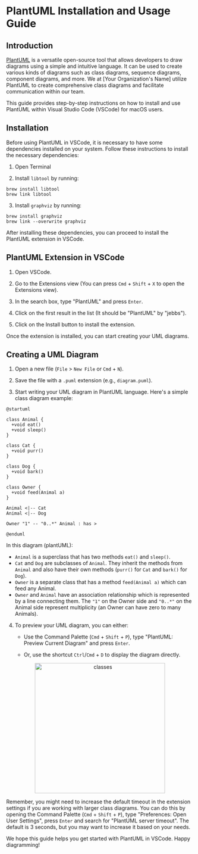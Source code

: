 # PlantUML Installation and Usage Guide

## Introduction

[PlantUML](http://plantuml.com/) is a versatile open-source tool that allows developers to draw diagrams using a simple and intuitive language. It can be used to create various kinds of diagrams such as class diagrams, sequence diagrams, component diagrams, and more. We at [Your Organization's Name] utilize PlantUML to create comprehensive class diagrams and facilitate communication within our team.

This guide provides step-by-step instructions on how to install and use PlantUML within Visual Studio Code (VSCode) for macOS users.

## Installation

Before using PlantUML in VSCode, it is necessary to have some dependencies installed on your system. Follow these instructions to install the necessary dependencies:

1. Open Terminal

2. Install `libtool` by running:

```shell
brew install libtool
brew link libtool
```

3. Install `graphviz` by running:

```shell
brew install graphviz
brew link --overwrite graphviz
```

After installing these dependencies, you can proceed to install the PlantUML extension in VSCode.

## PlantUML Extension in VSCode

1. Open VSCode.

2. Go to the Extensions view (You can press `Cmd` + `Shift` + `X` to open the Extensions view).

3. In the search box, type "PlantUML" and press `Enter`.

4. Click on the first result in the list (It should be "PlantUML" by "jebbs").

5. Click on the Install button to install the extension.

Once the extension is installed, you can start creating your UML diagrams.

## Creating a UML Diagram

1. Open a new file (`File` > `New File` or `Cmd` + `N`).

2. Save the file with a `.puml` extension (e.g., `diagram.puml`).

3. Start writing your UML diagram in PlantUML language. Here's a simple class diagram example:

```plantuml
@startuml

class Animal {
  +void eat()
  +void sleep()
}

class Cat {
  +void purr()
}

class Dog {
  +void bark()
}

class Owner {
  +void feed(Animal a)
}

Animal <|-- Cat
Animal <|-- Dog

Owner "1" -- "0..*" Animal : has >

@enduml
```

In this diagram (plantUML): 

- `Animal` is a superclass that has two methods `eat()` and `sleep()`.
- `Cat` and `Dog` are subclasses of `Animal`. They inherit the methods from `Animal` and also have their own methods (`purr()` for `Cat` and `bark()` for `Dog`).
- `Owner` is a separate class that has a method `feed(Animal a)` which can feed any Animal.
- `Owner` and `Animal` have an association relationship which is represented by a line connecting them. The `"1"` on the Owner side and `"0..*"` on the Animal side represent multiplicity (an Owner can have zero to many Animals).

4. To preview your UML diagram, you can either:

   - Use the Command Palette (`Cmd` + `Shift` + `P`), type "PlantUML: Preview Current Diagram" and press `Enter`.
   
   - Or, use the shortcut `Ctrl`/`Cmd` + `D` to display the diagram directly.
  
<p align="center">
<img width="350" alt="classes" src="https://github.com/HussainHaris/Guidelines/assets/12214582/253e8fa5-6e41-41ed-9feb-34168dab1337">
</p>

Remember, you might need to increase the default timeout in the extension settings if you are working with larger class diagrams. 
You can do this by opening the Command Palette (`Cmd` + `Shift` + `P`), type "Preferences: Open User Settings", press `Enter` and search for "PlantUML server timeout". The default is 3 seconds, but you may want to increase it based on your needs.

We hope this guide helps you get started with PlantUML in VSCode. Happy diagramming!
